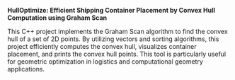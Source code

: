 **HullOptimize: Efficient Shipping Container Placement by Convex Hull Computation using Graham Scan**

This C++ project implements the Graham Scan algorithm to find the convex hull of a set of 2D points. By utilizing vectors and sorting algorithms, this project efficiently computes the convex hull, visualizes container placement, and prints the convex hull points. This tool is particularly useful for geometric optimization in logistics and computational geometry applications.

